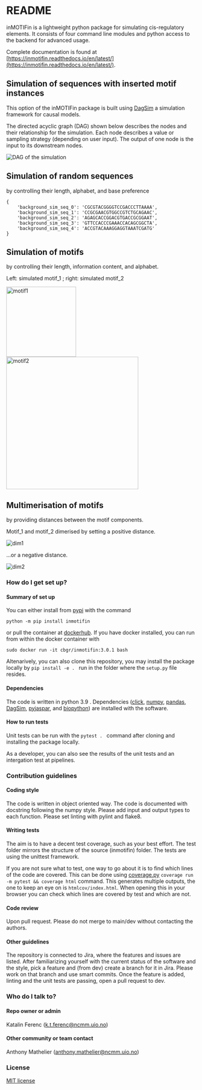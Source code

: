 # README #

inMOTIFin is a lightweight python package for simulating cis-regulatory elements.
It consists of four command line modules and python access to the backend for advanced usage.

Complete documentation is found at [https://inmotifin.readthedocs.io/en/latest/](https://inmotifin.readthedocs.io/en/latest/).

## Simulation of sequences with inserted motif instances ##

This option of the inMOTIFin package is built using [DagSim](https://uio-bmi.github.io/dagsim/index.html) a simulation framework for causal models.

The directed acyclic graph (DAG) shown below describes the nodes and their relationship for the simulation.
Each node describes a value or sampling strategy (depending on user input).
The output of one node is the input to its downstream nodes.

![DAG of the simulation](docs/usage/images/dag.png)

## Simulation of random sequences ##

by controlling their length, alphabet, and base preference

```
{
    'background_sim_seq_0': 'CGCGTACGGGGTCCGACCCTTAAAA',
    'background_sim_seq_1': 'CCGCGAACGTGGCCGTCTGCAGAAC',
    'background_sim_seq_2': 'AGAGCACCGGACGTGACCGCGGAAT',
    'background_sim_seq_3': 'GTTCCACCCGAAACCACAGCGGCTA',
    'background_sim_seq_4': 'ACCGTACAAAGGAGGTAAATCGATG'
}
```

## Simulation of motifs ##

by controlling their length, information content, and alphabet.

Left: simulated motif_1 ; right: simulated motif_2

<img src="docs/usage/images/motif_1.png" alt="motif1" width="185"/>
<img src="docs/usage/images/motif_2.png" alt="motif2" width="350"/>


## Multimerisation of motifs ##

by providing distances between the motif components.

Motif_1 and motif_2 dimerised by setting a positive distance.

![dim1](docs/usage/images/dimer_pos_example.png)

...or a negative distance.

![dim2](docs/usage/images/dimer_neg_example.png)

### How do I get set up? ###

#### Summary of set up ####

You can either install from [pypi](https://pypi.org/project/inMOTIFin/) with the command

```python -m pip install inmotifin```

or pull the container at [dockerhub](https://hub.docker.com/r/cbgr/inmotifin/tags). If you have docker installed, you can run from within the docker container with

```sudo docker run -it cbgr/inmotifin:3.0.1 bash ```

Altenarively, you can also clone this repository, you may install the package locally by `pip install -e . ` run in the folder where the `setup.py` file resides.

#### Dependencies ####

The code is written in python 3.9 . Dependencies ([click](https://click.palletsprojects.com/en/stable/), [numpy](https://numpy.org/), [pandas](https://pandas.pydata.org/), [DagSim](https://uio-bmi.github.io/dagsim/quickstart.html), [pyjaspar](https://github.com/asntech/pyjaspar), and [biopython](https://biopython.org/)) are installed with the software.

#### How to run tests ####

Unit tests can be run with the `pytest . ` command after cloning and installing the package locally.

As a developer, you can also see the results of the unit tests and an intergation test at pipelines.


### Contribution guidelines ###

#### Coding style ####

 The code is written in object oriented way. The code is documented with docstring following the numpy style. Please add input and output types to each function. Please set linting with pylint and flake8.

#### Writing tests ####

The aim is to have a decent test coverage, such as your best effort. The test folder mirrors the structure of the source (inmotifin) folder. The tests are using the unittest framework.

If you are not sure what to test, one way to go about it is to find which lines of the code are covered. This can be done using [coverage.py](https://coverage.readthedocs.io/en/latest/cmd.html) `coverage run -m pytest && coverage html` command. 
This generates multiple outputs, the one to keep an eye on is `htmlcov/index.html`. When opening this in your browser you can check which lines are covered by test and which are not.

#### Code review ####

Upon pull request. Please do not merge to main/dev without contacting the authors.

#### Other guidelines ####

The repository is connected to Jira, where the features and issues are listed. After familiarizing yourself with the current status of the software and the style, pick a feature and (from dev) create a branch for it in Jira. Please work on that branch and use smart commits. Once the feature is added, linting and the unit tests are passing, open a pull request to dev.

### Who do I talk to? ###

#### Repo owner or admin ####

Katalin Ferenc (k.t.ferenc@ncmm.uio.no)

#### Other community or team contact ####

Anthony Mathelier (anthony.mathelier@ncmm.uio.no)

### License
[MIT license](https://opensource.org/license/mit)